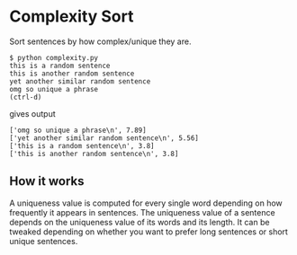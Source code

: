# Complexity Sort

Sort sentences by how complex/unique they are.

```
$ python complexity.py
this is a random sentence
this is another random sentence
yet another similar random sentence
omg so unique a phrase
(ctrl-d)
```

gives output

```
['omg so unique a phrase\n', 7.89]
['yet another similar random sentence\n', 5.56]
['this is a random sentence\n', 3.8]
['this is another random sentence\n', 3.8]
```

## How it works

A uniqueness value is computed for every single word depending on how frequently it appears in sentences. The uniqueness value of a sentence depends on the uniqueness value of its words and its length. It can be tweaked depending on whether you want to prefer long sentences or short unique sentences.